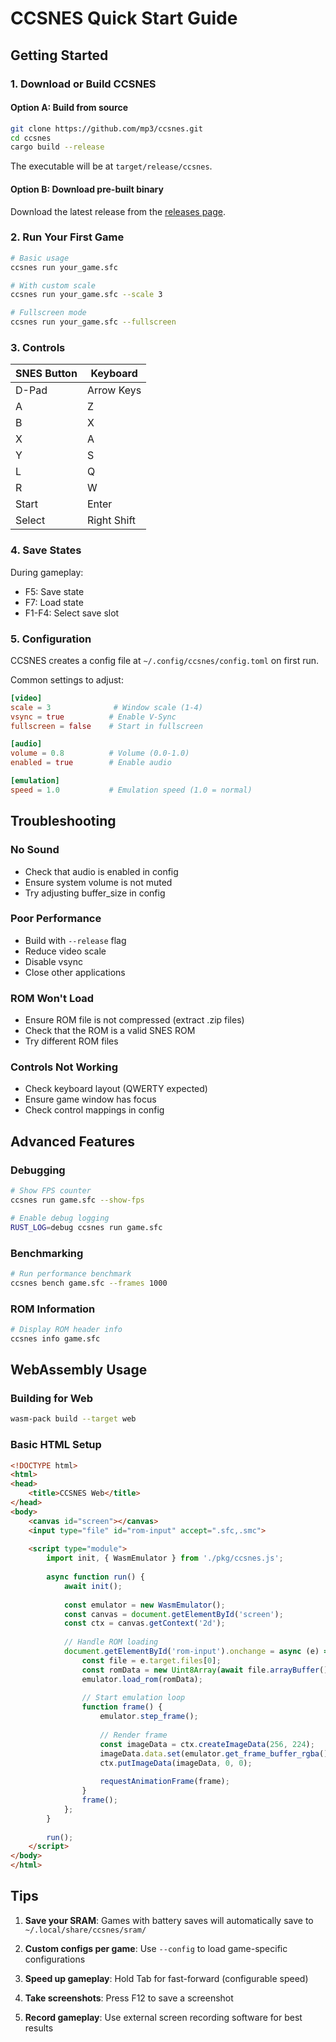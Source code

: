 # CCSNES Quick Start Guide

## Getting Started

### 1. Download or Build CCSNES

#### Option A: Build from source
```bash
git clone https://github.com/mp3/ccsnes.git
cd ccsnes
cargo build --release
```

The executable will be at `target/release/ccsnes`.

#### Option B: Download pre-built binary
Download the latest release from the [releases page](https://github.com/mp3/ccsnes/releases).

### 2. Run Your First Game

```bash
# Basic usage
ccsnes run your_game.sfc

# With custom scale
ccsnes run your_game.sfc --scale 3

# Fullscreen mode
ccsnes run your_game.sfc --fullscreen
```

### 3. Controls

| SNES Button | Keyboard |
|-------------|----------|
| D-Pad       | Arrow Keys |
| A           | Z |
| B           | X |
| X           | A |
| Y           | S |
| L           | Q |
| R           | W |
| Start       | Enter |
| Select      | Right Shift |

### 4. Save States

During gameplay:
- F5: Save state
- F7: Load state
- F1-F4: Select save slot

### 5. Configuration

CCSNES creates a config file at `~/.config/ccsnes/config.toml` on first run.

Common settings to adjust:

```toml
[video]
scale = 3              # Window scale (1-4)
vsync = true          # Enable V-Sync
fullscreen = false    # Start in fullscreen

[audio]
volume = 0.8          # Volume (0.0-1.0)
enabled = true        # Enable audio

[emulation]
speed = 1.0           # Emulation speed (1.0 = normal)
```

## Troubleshooting

### No Sound
- Check that audio is enabled in config
- Ensure system volume is not muted
- Try adjusting buffer_size in config

### Poor Performance
- Build with `--release` flag
- Reduce video scale
- Disable vsync
- Close other applications

### ROM Won't Load
- Ensure ROM file is not compressed (extract .zip files)
- Check that the ROM is a valid SNES ROM
- Try different ROM files

### Controls Not Working
- Check keyboard layout (QWERTY expected)
- Ensure game window has focus
- Check control mappings in config

## Advanced Features

### Debugging
```bash
# Show FPS counter
ccsnes run game.sfc --show-fps

# Enable debug logging
RUST_LOG=debug ccsnes run game.sfc
```

### Benchmarking
```bash
# Run performance benchmark
ccsnes bench game.sfc --frames 1000
```

### ROM Information
```bash
# Display ROM header info
ccsnes info game.sfc
```

## WebAssembly Usage

### Building for Web
```bash
wasm-pack build --target web
```

### Basic HTML Setup
```html
<!DOCTYPE html>
<html>
<head>
    <title>CCSNES Web</title>
</head>
<body>
    <canvas id="screen"></canvas>
    <input type="file" id="rom-input" accept=".sfc,.smc">
    
    <script type="module">
        import init, { WasmEmulator } from './pkg/ccsnes.js';
        
        async function run() {
            await init();
            
            const emulator = new WasmEmulator();
            const canvas = document.getElementById('screen');
            const ctx = canvas.getContext('2d');
            
            // Handle ROM loading
            document.getElementById('rom-input').onchange = async (e) => {
                const file = e.target.files[0];
                const romData = new Uint8Array(await file.arrayBuffer());
                emulator.load_rom(romData);
                
                // Start emulation loop
                function frame() {
                    emulator.step_frame();
                    
                    // Render frame
                    const imageData = ctx.createImageData(256, 224);
                    imageData.data.set(emulator.get_frame_buffer_rgba());
                    ctx.putImageData(imageData, 0, 0);
                    
                    requestAnimationFrame(frame);
                }
                frame();
            };
        }
        
        run();
    </script>
</body>
</html>
```

## Tips

1. **Save your SRAM**: Games with battery saves will automatically save to `~/.local/share/ccsnes/sram/`

2. **Custom configs per game**: Use `--config` to load game-specific configurations

3. **Speed up gameplay**: Hold Tab for fast-forward (configurable speed)

4. **Take screenshots**: Press F12 to save a screenshot

5. **Record gameplay**: Use external screen recording software for best results